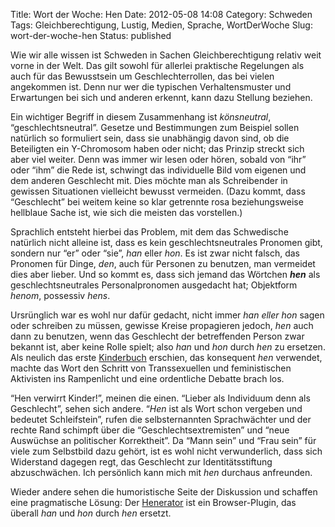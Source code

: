 Title: Wort der Woche: Hen
Date: 2012-05-08 14:08
Category: Schweden
Tags: Gleichberechtigung, Lustig, Medien, Sprache, WortDerWoche
Slug: wort-der-woche-hen
Status: published

Wie wir alle wissen ist Schweden in Sachen Gleichberechtigung relativ
weit vorne in der Welt. Das gilt sowohl für allerlei praktische
Regelungen als auch für das Bewusstsein um Geschlechterrollen, das bei
vielen angekommen ist. Denn nur wer die typischen Verhaltensmuster und
Erwartungen bei sich und anderen erkennt, kann dazu Stellung beziehen.

Ein wichtiger Begriff in diesem Zusammenhang ist *könsneutral*,
“geschlechtsneutral”. Gesetze und Bestimmungen zum Beispiel sollen
natürlich so formuliert sein, dass sie unabhängig davon sind, ob die
Beteiligten ein Y-Chromosom haben oder nicht; das Prinzip streckt sich
aber viel weiter. Denn was immer wir lesen oder hören, sobald von “ihr”
oder “ihm” die Rede ist, schwingt das individuelle Bild vom eigenen und
dem anderen Geschlecht mit. Dies möchte man als Schreibender in gewissen
Situationen vielleicht bewusst vermeiden. (Dazu kommt, dass “Geschlecht”
bei weitem keine so klar getrennte rosa beziehungsweise hellblaue Sache
ist, wie sich die meisten das vorstellen.)

Sprachlich entsteht hierbei das Problem, mit dem das Schwedische
natürlich nicht alleine ist, dass es kein geschlechtsneutrales Pronomen
gibt, sondern nur “er” oder “sie”, *han* eller *hon*. Es ist zwar nicht
falsch, das Pronomen für Dinge, *den*, auch für Personen zu benutzen,
man vermeidet dies aber lieber. Und so kommt es, dass sich jemand das
Wörtchen ***hen*** als geschlechtsneutrales Personalpronomen ausgedacht
hat; Objektform *henom*, possessiv *hens*.

Ursrünglich war es wohl nur dafür gedacht, nicht immer *han eller hon*
sagen oder schreiben zu müssen, gewisse Kreise propagieren jedoch, *hen*
auch dann zu benutzen, wenn das Geschlecht der betreffenden Person zwar
bekannt ist, aber keine Rolle spielt; also *han* und *hon* durch *hen*
zu ersetzen. Als neulich das erste
[Kinderbuch](http://www.dn.se/dnbok/dnbok-hem/bok-om-hen-gav-medialt-genomslag)
erschien, das konsequent *hen* verwendet, machte das Wort den Schritt
von Transsexuellen und feministischen Aktivisten ins Rampenlicht und
eine ordentliche Debatte brach los.

“Hen verwirrt Kinder!”, meinen die einen. “Lieber als Individuum denn
als Geschlecht”, sehen sich andere. “*Hen* ist als Wort schon vergeben
und bedeutet Schleifstein”, rufen die selbsternannten Sprachwächter und
der rechte Rand schimpft über die “Geschlechtsextremisten” und “neue
Auswüchse an politischer Korrektheit”. Da “Mann sein” und “Frau sein”
für viele zum Selbstbild dazu gehört, ist es wohl nicht verwunderlich,
dass sich Widerstand dagegen regt, das Geschlecht zur Identitätsstiftung
abzuschwächen. Ich persönlich kann mich mit *hen* durchaus anfreunden.

Wieder andere sehen die humoristische Seite der Diskussion und schaffen
eine pragmatische Lösung: Der [Henerator](http://www.henerator.se/) ist
ein Browser-Plugin, das überall *han* und *hon* durch *hen* ersetzt.

